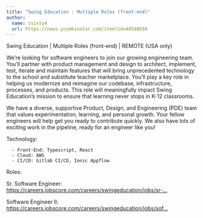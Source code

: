 ```yaml
---
title: "Swing Education : Multiple Roles (front-end)"
author:
  name: csixty4
  url: https://news.ycombinator.com/item?id=40580650
---
```

Swing Education | Multiple Roles (front-end) | REMOTE (USA only)

We’re looking for software engineers to join our growing engineering team. You’ll partner with product management and design to architect, implement, test, iterate and maintain features that will bring unprecedented technology to the school and substitute teacher marketplace. You’ll play a key role in helping us modernize and reimagine our codebase, infrastructure, processes, and products. This role will meaningfully impact Swing Education’s mission to ensure that learning never stops in K-12 classrooms.

We have a diverse, supportive Product, Design, and Engineering (PDE) team that values experimentation, learning, and personal growth. Your fellow engineers will help get you ready to contribute quickly. We also have lots of exciting work in the pipeline, ready for an engineer like you!

Technology:

<pre><code>  - Front-End: Typescript, React
  - Cloud: AWS
  - CI&#x2F;CD: Gitlab CI&#x2F;CD, Ionic Appflow
</code></pre>
Roles:

Sr. Software Engineer: <a href="https:&#x2F;&#x2F;careers.jobscore.com&#x2F;careers&#x2F;swingeducation&#x2F;jobs&#x2F;sr-software-engineer-a_QYmjvTLoMPPVerii8h8_?ref=rss&amp;sid=68" rel="nofollow">https:&#x2F;&#x2F;careers.jobscore.com&#x2F;careers&#x2F;swingeducation&#x2F;jobs&#x2F;sr-...</a>

Software Engineer II: <a href="https:&#x2F;&#x2F;careers.jobscore.com&#x2F;careers&#x2F;swingeducation&#x2F;jobs&#x2F;software-engineer-ii-c6yVwchKXocy_c8XdotFZI?ref=rss&amp;sid=68" rel="nofollow">https:&#x2F;&#x2F;careers.jobscore.com&#x2F;careers&#x2F;swingeducation&#x2F;jobs&#x2F;sof...</a>

